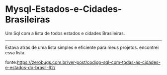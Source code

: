 # Mysql-Estados-e-Cidades-Brasileiras
Um Sql com a lista de todos estados e cidades Brasileiras.
<hr />
Estava atrás de uma lista simples e eficiente para meus projetos. 
encontrei essa lista.

fonte:https://zerobugs.com.br/ver-post/codigo-sql-com-todas-as-cidades-e-estados-do-brasil-62/
 
